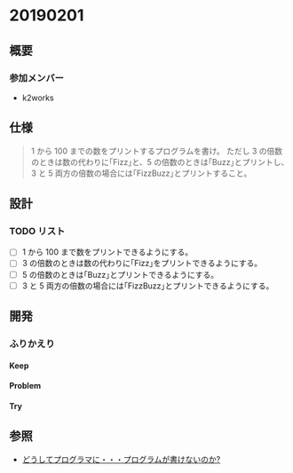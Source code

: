 # 20190201

## 概要

### 参加メンバー

- k2works

## 仕様

> 1 から 100 までの数をプリントするプログラムを書け。
> ただし 3 の倍数のときは数の代わりに｢Fizz｣と、5 の倍数のときは｢Buzz｣とプリントし、3 と 5 両方の倍数の場合には｢FizzBuzz｣とプリントすること。

## 設計

### TODO リスト

- [ ] 1 から 100 まで数をプリントできるようにする。
- [ ] 3 の倍数のときは数の代わりに｢Fizz｣をプリントできるようにする。
- [ ] 5 の倍数のときは｢Buzz｣とプリントできるようにする。
- [ ] 3 と 5 両方の倍数の場合には｢FizzBuzz｣とプリントできるようにする。

## 開発

### ふりかえり

#### Keep

#### Problem

#### Try

## 参照

- [どうしてプログラマに・・・プログラムが書けないのか?](http://www.aoky.net/articles/jeff_atwood/why_cant_programmers_program.htm)
